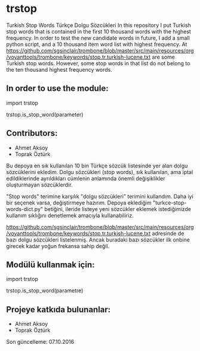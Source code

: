 # trstop
Turkish Stop Words  Türkçe Dolgu Sözcükleri
In this repository I put Turkish stop words that is contained in the first 10 thousand words with the highest frequency.
In order to test the new candidate words in future, I add a small python script, and a 10 thousand item word list with highest frequency.
At https://github.com/sgsinclair/trombone/blob/master/src/main/resources/org/voyanttools/trombone/keywords/stop.tr.turkish-lucene.txt are some Turkish stop words. However, some stop words in that list do not belong to the ten thousand highest frequency words.

## In order to use the module:

import trstop

trstop.is_stop_word(parameter)

## Contributors:

- Ahmet Aksoy
- Toprak Öztürk

Bu depoya en sık kullanılan 10 bin Türkçe sözcük listesinde yer alan dolgu sözcüklerini ekledim.
Dolgu sözcükleri (stop words), sık kullanılan, ama iptal edildiklerinde ayrıldıkları cümlenin anlamında önemli değişiklikler oluşturmayan sözcüklerdir.

"Stop words" terimine karşılık "dolgu sözcükleri" terimini kullandım. Daha iyi bir seçenek varsa, değiştirmeye hazırım.
Depoya eklediğim "turkce-stop-words-dict.py" betiğini, ileride listeye yeni sözcükler eklemek istediğimizde kullanım sıklığını denetlemek amacıyla kullanabiliriz.

https://github.com/sgsinclair/trombone/blob/master/src/main/resources/org/voyanttools/trombone/keywords/stop.tr.turkish-lucene.txt  adresinde de bazı dolgu sözcükleri listelenmiş. Ancak buradaki bazı sözcükler ilk onbine girecek kadar yoğun frekansa sahip değil.

## Modülü kullanmak için:

import trstop

trstop.is_stop_word(parametre)

## Projeye katkıda bulunanlar:

- Ahmet Aksoy
- Toprak Öztürk

Son güncelleme: 07.10.2016


